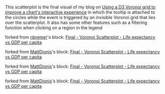 This scatterplot is the final visual of my blog on [Using a D3 Voronoi grid to improve a chart's interactive experience](http://www.visualcinnamon.com/2015/07/voronoi.html) in which the tooltip is attached to the circles while the event is triggered by an invisible Voronoi grid that lies over the scatterplot. It also has some other features such as a filtering function when clicking on a region in the legend

forked from <a href='http://bl.ocks.org/nbremer/'>nbremer</a>'s block: <a href='http://bl.ocks.org/nbremer/801c4bb101e86d19a1d0'>Final - Voronoi Scatterplot - Life expectancy vs GDP per capita</a>

forked from <a href='http://bl.ocks.org/MattDionis/'>MattDionis</a>'s block: <a href='http://bl.ocks.org/MattDionis/e532e44f1b6edea60ab3'>Final - Voronoi Scatterplot - Life expectancy vs GDP per capita</a>

forked from <a href='http://bl.ocks.org/MattDionis/'>MattDionis</a>'s block: <a href='http://bl.ocks.org/MattDionis/7ad3724778ccd896203b'>Final - Voronoi Scatterplot - Life expectancy vs GDP per capita</a>

forked from <a href='http://bl.ocks.org/MattDionis/'>MattDionis</a>'s block: <a href='http://bl.ocks.org/MattDionis/5114e2dfdc24143cbd77'>Final - Voronoi Scatterplot - Life expectancy vs GDP per capita</a>